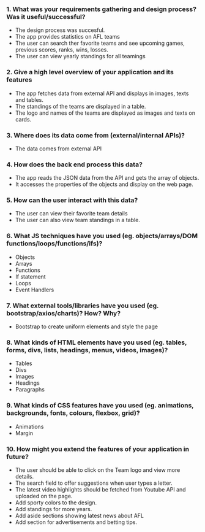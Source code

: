 ### 1. What was your requirements gathering and design process? Was it useful/successful?
- The design process was succesful.
- The app provides statistics on AFL teams
- The user can search ther favorite teams and see upcoming games, previous scores, ranks, wins, losses.
- The user can view yearly standings for all teamings
### 2. Give a high level overview of your application and its features
- The app fetches data from external API and displays in images, texts and tables.
- The standings of the teams are displayed in a table.
- The logo and names of the teams are displayed as images and texts on cards.
### 3. Where does its data come from (external/internal APIs)?
- The data comes from external API
### 4. How does the back end process this data?
- The app reads the JSON data from the API and gets the array of objects.
- It accesses the properties of the objects and display on the web page.
### 5. How can the user interact with this data?
- The user can view their favorite team details
- The user can also view team standings in a table.
### 6. What JS techniques have you used (eg. objects/arrays/DOM functions/loops/functions/ifs)?
- Objects
- Arrays
- Functions
- If statement
- Loops
- Event Handlers 
### 7. What external tools/libraries have you used (eg. bootstrap/axios/charts)? How? Why?
- Bootstrap to create uniform elements and style the page
### 8. What kinds of HTML elements have you used (eg. tables, forms, divs, lists, headings, menus, videos, images)?
- Tables
- Divs
- Images
- Headings
- Paragraphs
### 9. What kinds of CSS features have you used (eg. animations, backgrounds, fonts, colours, flexbox, grid)?
- Animations
- Margin
### 10. How might you extend the features of your application in future?
- The user should be able to click on the Team logo and view more details.
- The search field to offer suggestions when user types a letter.
- The latest video highlights should be fetched from Youtube API and uploaded on the page.
- Add sporty colors to the design.
- Add standings for more years.
- Add aside sections showing latest news about AFL
- Add section for advertisements and betting tips.